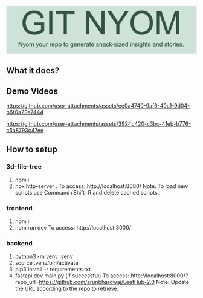 ![title](/screenshots/title.png)

## What it does?

## Demo Videos

https://github.com/user-attachments/assets/ee0a4740-9af6-40c1-9d04-b6f0a29a7444

https://github.com/user-attachments/assets/3924c420-c3bc-41eb-b776-c5a8793c47ee

## How to setup
### 3d-file-tree
1. npm i
2. npx http-server .
To access: http://localhost:8080/
Note: To load new scripts use Command+Shift+R and delete cached scripts.

### frontend
1. npm i
2. npm run dev
To access: http://localhost:3000/

### backend 
1. python3 -m venv .venv
2. source .venv/bin/activate
3. pip3 install -r requirements.txt
4. fastapi dev main.py (if successful)
To access: http://localhost:8000/?repo_url=https://github.com/arunbhardwaj/LeetHub-2.0
Note: Update the URL according to the repo to retrieve.
